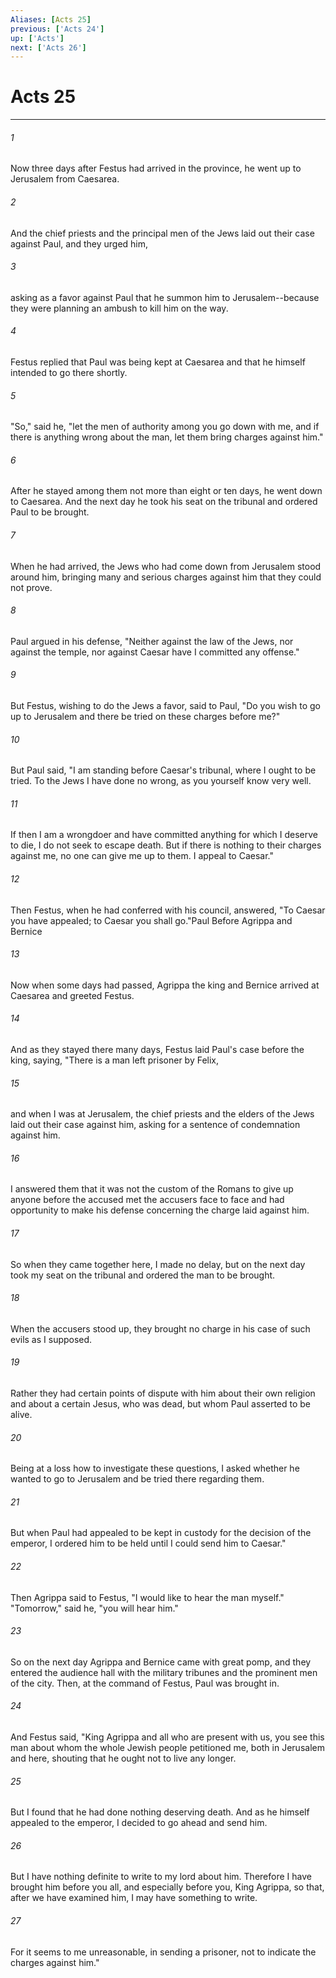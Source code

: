 ```yaml
---
Aliases: [Acts 25]
previous: ['Acts 24']
up: ['Acts']
next: ['Acts 26']
---
```

# Acts 25

***

 

###### 1 
Now three days after Festus had arrived in the province, he went up to Jerusalem from Caesarea. 
 

###### 2 
And the chief priests and the principal men of the Jews laid out their case against Paul, and they urged him, 
 

###### 3 
asking as a favor against Paul that he summon him to Jerusalem--because they were planning an ambush to kill him on the way. 
 

###### 4 
Festus replied that Paul was being kept at Caesarea and that he himself intended to go there shortly. 
 

###### 5 
"So," said he, "let the men of authority among you go down with me, and if there is anything wrong about the man, let them bring charges against him."
 
 

###### 6 
After he stayed among them not more than eight or ten days, he went down to Caesarea. And the next day he took his seat on the tribunal and ordered Paul to be brought. 
 

###### 7 
When he had arrived, the Jews who had come down from Jerusalem stood around him, bringing many and serious charges against him that they could not prove. 
 

###### 8 
Paul argued in his defense, "Neither against the law of the Jews, nor against the temple, nor against Caesar have I committed any offense." 
 

###### 9 
But Festus, wishing to do the Jews a favor, said to Paul, "Do you wish to go up to Jerusalem and there be tried on these charges before me?" 
 

###### 10 
But Paul said, "I am standing before Caesar's tribunal, where I ought to be tried. To the Jews I have done no wrong, as you yourself know very well. 
 

###### 11 
If then I am a wrongdoer and have committed anything for which I deserve to die, I do not seek to escape death. But if there is nothing to their charges against me, no one can give me up to them. I appeal to Caesar." 
 

###### 12 
Then Festus, when he had conferred with his council, answered, "To Caesar you have appealed; to Caesar you shall go."Paul Before Agrippa and Bernice
 
 

###### 13 
Now when some days had passed, Agrippa the king and Bernice arrived at Caesarea and greeted Festus. 
 

###### 14 
And as they stayed there many days, Festus laid Paul's case before the king, saying, "There is a man left prisoner by Felix, 
 

###### 15 
and when I was at Jerusalem, the chief priests and the elders of the Jews laid out their case against him, asking for a sentence of condemnation against him. 
 

###### 16 
I answered them that it was not the custom of the Romans to give up anyone before the accused met the accusers face to face and had opportunity to make his defense concerning the charge laid against him. 
 

###### 17 
So when they came together here, I made no delay, but on the next day took my seat on the tribunal and ordered the man to be brought. 
 

###### 18 
When the accusers stood up, they brought no charge in his case of such evils as I supposed. 
 

###### 19 
Rather they had certain points of dispute with him about their own religion and about a certain Jesus, who was dead, but whom Paul asserted to be alive. 
 

###### 20 
Being at a loss how to investigate these questions, I asked whether he wanted to go to Jerusalem and be tried there regarding them. 
 

###### 21 
But when Paul had appealed to be kept in custody for the decision of the emperor, I ordered him to be held until I could send him to Caesar." 
 

###### 22 
Then Agrippa said to Festus, "I would like to hear the man myself." "Tomorrow," said he, "you will hear him."
 
 

###### 23 
So on the next day Agrippa and Bernice came with great pomp, and they entered the audience hall with the military tribunes and the prominent men of the city. Then, at the command of Festus, Paul was brought in. 
 

###### 24 
And Festus said, "King Agrippa and all who are present with us, you see this man about whom the whole Jewish people petitioned me, both in Jerusalem and here, shouting that he ought not to live any longer. 
 

###### 25 
But I found that he had done nothing deserving death. And as he himself appealed to the emperor, I decided to go ahead and send him. 
 

###### 26 
But I have nothing definite to write to my lord about him. Therefore I have brought him before you all, and especially before you, King Agrippa, so that, after we have examined him, I may have something to write. 
 

###### 27 
For it seems to me unreasonable, in sending a prisoner, not to indicate the charges against him."
 
